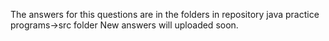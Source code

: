 The answers for this questions are in the folders in repository java practice programs->src folder
New answers will uploaded soon.
